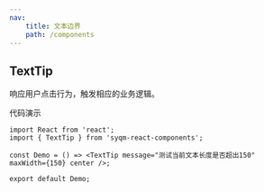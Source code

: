 ```yaml
---
nav:
    title: 文本边界
    path: /components
---
```


## TextTip

响应用户点击行为，触发相应的业务逻辑。

代码演示

```tsx
import React from 'react';
import { TextTip } from 'syqm-react-components';

const Demo = () => <TextTip message="测试当前文本长度是否超出150" maxWidth={150} center />;

export default Demo;
```

<API></API>

